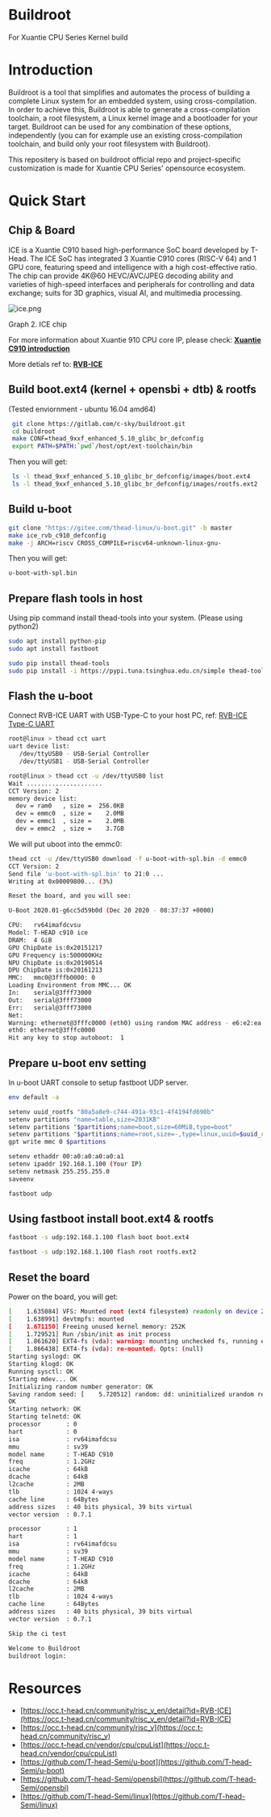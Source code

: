 # Buildroot
For Xuantie CPU Series Kernel build

# Introduction
Buildroot is a tool that simplifies and automates the process of building a complete Linux system for an embedded system, using cross-compilation. In order to achieve this, Buildroot is able to generate a cross-compilation toolchain, a root filesystem, a Linux kernel image and a bootloader for your target. Buildroot can be used for any combination of these options, independently (you can for example use an existing cross-compilation toolchain, and build only your root filesystem with Buildroot).

This repositery is based on buildroot official repo and project-specific customization is made for Xuantie CPU Series' opensource ecosystem.

# Quick Start

## Chip & Board
ICE is a Xuantie C910 based high-performance SoC board developed by T-Head. The ICE SoC has integrated 3 Xuantie C910 cores (RISC-V 64) and 1 GPU core, featuring speed and intelligence with a high cost-effective ratio. The chip can provide 4K@60 HEVC/AVC/JPEG decoding ability and varieties of high-speed interfaces and peripherals for controlling and data exchange; suits for 3D graphics, visual AI, and multimedia processing.

![ice.png](https://github.com/T-head-Semi/aosp-riscv/blob/main/resources/ice.jpg?raw=true)

Graph 2. ICE chip

For more information about Xuantie 910 CPU core IP, please check: [**Xuantie C910 introduction**](https://occ.t-head.cn/vendor/cpu/index?spm=a2cl5.14294226.0.0.6700df2098XZyN&id=3806788968558108672)

More detials ref to: [**RVB-ICE**](https://occ.t-head.cn/community/risc_v_en/detail?id=RVB-ICE)

## Build boot.ext4 (kernel + opensbi + dtb) & rootfs

(Tested enviornment - ubuntu 16.04 amd64)

```bash
 git clone https://gitlab.com/c-sky/buildroot.git
 cd buildroot
 make CONF=thead_9xxf_enhanced_5.10_glibc_br_defconfig
 export PATH=$PATH:`pwd`/host/opt/ext-toolchain/bin
```

Then you will get:
```bash
 ls -l thead_9xxf_enhanced_5.10_glibc_br_defconfig/images/boot.ext4
 ls -l thead_9xxf_enhanced_5.10_glibc_br_defconfig/images/rootfs.ext2
```

## Build u-boot

```bash
git clone "https://gitee.com/thead-linux/u-boot.git" -b master
make ice_rvb_c910_defconfig
make -j ARCH=riscv CROSS_COMPILE=riscv64-unknown-linux-gnu-
```

Then you will get:
```bash
u-boot-with-spl.bin
```

## Prepare flash tools in host

Using pip command install thead-tools into your system. (Please using python2)
```bash
sudo apt install python-pip
sudo apt install fastboot

sudo pip install thead-tools
sudo pip install -i https://pypi.tuna.tsinghua.edu.cn/simple thead-tools
```

## Flash the u-boot

Connect RVB-ICE UART with USB-Type-C to your host PC, ref:
[RVB-ICE Type-C UART](https://occ.t-head.cn/community/risc_v_en/detail?id=RVB-ICE)

```bash
root@linux > thead cct uart
uart device list:
   /dev/ttyUSB0 - USB-Serial Controller
   /dev/ttyUSB1 - USB-Serial Controller

root@linux > thead cct -u /dev/ttyUSB0 list
Wait .....................
CCT Version: 2
memory device list:
  dev = ram0   , size =  256.0KB
  dev = emmc0  , size =    2.0MB
  dev = emmc1  , size =    2.0MB
  dev = emmc2  , size =    3.7GB
```

We will put uboot into the emmc0:

```bash
thead cct -u /dev/ttyUSB0 download -f u-boot-with-spl.bin -d emmc0
CCT Version: 2
Send file 'u-boot-with-spl.bin' to 21:0 ...
Writing at 0x00009800... (3%)

Reset the board, and you will see:

U-Boot 2020.01-g6cc5d59b0d (Dec 20 2020 - 08:37:37 +0000)

CPU:   rv64imafdcvsu
Model: T-HEAD c910 ice
DRAM:  4 GiB
GPU ChipDate is:0x20151217
GPU Frequency is:500000KHz
NPU ChipDate is:0x20190514
DPU ChipDate is:0x20161213
MMC:   mmc0@3fffb0000: 0
Loading Environment from MMC... OK
In:    serial@3fff73000
Out:   serial@3fff73000
Err:   serial@3fff73000
Net:
Warning: ethernet@3fffc0000 (eth0) using random MAC address - e6:e2:ea:7a:30:ce
eth0: ethernet@3fffc0000
Hit any key to stop autoboot:  1
```

## Prepare u-boot env setting

In u-boot UART console to setup fastboot UDP server.

```bash
env default -a

setenv uuid_rootfs "80a5a8e9-c744-491a-93c1-4f4194fd690b"
setenv partitions "name=table,size=2031KB"
setenv partitions "$partitions;name=boot,size=60MiB,type=boot"
setenv partitions "$partitions;name=root,size=-,type=linux,uuid=$uuid_rootfs"
gpt write mmc 0 $partitions

setenv ethaddr 00:a0:a0:a0:a0:a1
setenv ipaddr 192.168.1.100 (Your IP)
setenv netmask 255.255.255.0
saveenv

fastboot udp
```

## Using fastboot install boot.ext4 & rootfs

```bash
fastboot -s udp:192.168.1.100 flash boot boot.ext4

fastboot -s udp:192.168.1.100 flash root rootfs.ext2
```

## Reset the board

Power on the board, you will get:
```bash
[    1.635084] VFS: Mounted root (ext4 filesystem) readonly on device 254:0.
[    1.638991] devtmpfs: mounted
[    1.671150] Freeing unused kernel memory: 252K
[    1.729521] Run /sbin/init as init process
[    1.861620] EXT4-fs (vda): warning: mounting unchecked fs, running e2fsck is recommended
[    1.866438] EXT4-fs (vda): re-mounted. Opts: (null)
Starting syslogd: OK
Starting klogd: OK
Running sysctl: OK
Starting mdev... OK
Initializing random number generator: OK
Saving random seed: [    5.720512] random: dd: uninitialized urandom read (512 bytes read)
OK
Starting network: OK
Starting telnetd: OK
processor       : 0
hart            : 0
isa             : rv64imafdcsu
mmu             : sv39
model name      : T-HEAD C910
freq            : 1.2GHz
icache          : 64kB
dcache          : 64kB
l2cache         : 2MB
tlb             : 1024 4-ways
cache line      : 64Bytes
address sizes   : 40 bits physical, 39 bits virtual
vector version  : 0.7.1

processor       : 1
hart            : 1
isa             : rv64imafdcsu
mmu             : sv39
model name      : T-HEAD C910
freq            : 1.2GHz
icache          : 64kB
dcache          : 64kB
l2cache         : 2MB
tlb             : 1024 4-ways
cache line      : 64Bytes
address sizes   : 40 bits physical, 39 bits virtual
vector version  : 0.7.1

Skip the ci test

Welcome to Buildroot
buildroot login:
```

# Resources
 - [https://occ.t-head.cn/community/risc_v_en/detail?id=RVB-ICE](https://occ.t-head.cn/community/risc_v_en/detail?id=RVB-ICE)
 - [https://occ.t-head.cn/community/risc_v](https://occ.t-head.cn/community/risc_v)
 - [https://occ.t-head.cn/vendor/cpu/cpuList](https://occ.t-head.cn/vendor/cpu/cpuList)
 - [https://github.com/T-head-Semi/u-boot](https://github.com/T-head-Semi/u-boot)
 - [https://github.com/T-head-Semi/opensbi](https://github.com/T-head-Semi/opensbi)
 - [https://github.com/T-head-Semi/linux](https://github.com/T-head-Semi/linux)
